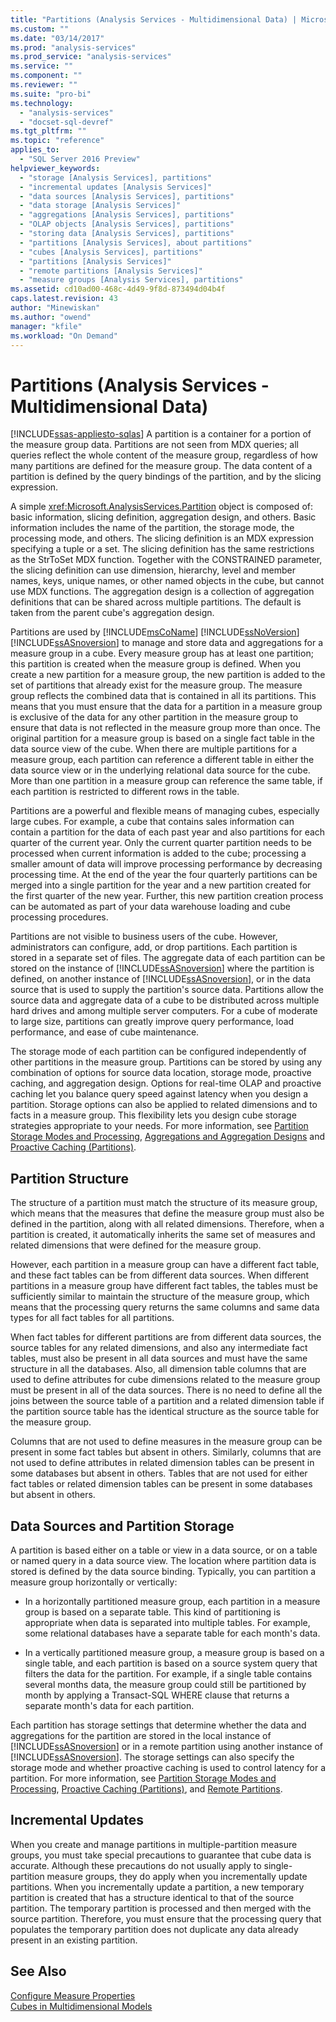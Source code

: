 ```yaml
---
title: "Partitions (Analysis Services - Multidimensional Data) | Microsoft Docs"
ms.custom: ""
ms.date: "03/14/2017"
ms.prod: "analysis-services"
ms.prod_service: "analysis-services"
ms.service: ""
ms.component: ""
ms.reviewer: ""
ms.suite: "pro-bi"
ms.technology: 
  - "analysis-services"
  - "docset-sql-devref"
ms.tgt_pltfrm: ""
ms.topic: "reference"
applies_to: 
  - "SQL Server 2016 Preview"
helpviewer_keywords: 
  - "storage [Analysis Services], partitions"
  - "incremental updates [Analysis Services]"
  - "data sources [Analysis Services], partitions"
  - "data storage [Analysis Services]"
  - "aggregations [Analysis Services], partitions"
  - "OLAP objects [Analysis Services], partitions"
  - "storing data [Analysis Services], partitions"
  - "partitions [Analysis Services], about partitions"
  - "cubes [Analysis Services], partitions"
  - "partitions [Analysis Services]"
  - "remote partitions [Analysis Services]"
  - "measure groups [Analysis Services], partitions"
ms.assetid: cd10ad00-468c-4d49-9f8d-873494d04b4f
caps.latest.revision: 43
author: "Minewiskan"
ms.author: "owend"
manager: "kfile"
ms.workload: "On Demand"
---
```

# Partitions (Analysis Services - Multidimensional Data)
[!INCLUDE[ssas-appliesto-sqlas](../../includes/ssas-appliesto-sqlas.md)]
  A partition is a container for a portion of the measure group data. Partitions are not seen from MDX queries; all queries reflect the whole content of the measure group, regardless of how many partitions are defined for the measure group. The data content of a partition is defined by the query bindings of the partition, and by the slicing expression.  
  
 A simple <xref:Microsoft.AnalysisServices.Partition> object is composed of: basic information, slicing definition, aggregation design, and others. Basic information includes the name of the partition, the storage mode, the processing mode, and others. The slicing definition is an MDX expression specifying a tuple or a set. The slicing definition has the same restrictions as the StrToSet MDX function. Together with the CONSTRAINED parameter, the slicing definition can use dimension, hierarchy, level and member names, keys, unique names, or other named objects in the cube, but cannot use MDX functions. The aggregation design is a collection of aggregation definitions that can be shared across multiple partitions. The default is taken from the parent cube's aggregation design.  
  
 Partitions are used by [!INCLUDE[msCoName](../../includes/msconame-md.md)] [!INCLUDE[ssNoVersion](../../includes/ssnoversion-md.md)] [!INCLUDE[ssASnoversion](../../includes/ssasnoversion-md.md)] to manage and store data and aggregations for a measure group in a cube. Every measure group has at least one partition; this partition is created when the measure group is defined. When you create a new partition for a measure group, the new partition is added to the set of partitions that already exist for the measure group. The measure group reflects the combined data that is contained in all its partitions. This means that you must ensure that the data for a partition in a measure group is exclusive of the data for any other partition in the measure group to ensure that data is not reflected in the measure group more than once. The original partition for a measure group is based on a single fact table in the data source view of the cube. When there are multiple partitions for a measure group, each partition can reference a different table in either the data source view or in the underlying relational data source for the cube. More than one partition in a measure group can reference the same table, if each partition is restricted to different rows in the table.  
  
 Partitions are a powerful and flexible means of managing cubes, especially large cubes. For example, a cube that contains sales information can contain a partition for the data of each past year and also partitions for each quarter of the current year. Only the current quarter partition needs to be processed when current information is added to the cube; processing a smaller amount of data will improve processing performance by decreasing processing time. At the end of the year the four quarterly partitions can be merged into a single partition for the year and a new partition created for the first quarter of the new year. Further, this new partition creation process can be automated as part of your data warehouse loading and cube processing procedures.  
  
 Partitions are not visible to business users of the cube. However, administrators can configure, add, or drop partitions. Each partition is stored in a separate set of files. The aggregate data of each partition can be stored on the instance of [!INCLUDE[ssASnoversion](../../includes/ssasnoversion-md.md)] where the partition is defined, on another instance of [!INCLUDE[ssASnoversion](../../includes/ssasnoversion-md.md)], or in the data source that is used to supply the partition's source data. Partitions allow the source data and aggregate data of a cube to be distributed across multiple hard drives and among multiple server computers. For a cube of moderate to large size, partitions can greatly improve query performance, load performance, and ease of cube maintenance.  
  
 The storage mode of each partition can be configured independently of other partitions in the measure group. Partitions can be stored by using any combination of options for source data location, storage mode, proactive caching, and aggregation design. Options for real-time OLAP and proactive caching let you balance query speed against latency when you design a partition. Storage options can also be applied to related dimensions and to facts in a measure group. This flexibility lets you design cube storage strategies appropriate to your needs. For more information, see [Partition Storage Modes and Processing](../../analysis-services/multidimensional-models-olap-logical-cube-objects/partitions-partition-storage-modes-and-processing.md), [Aggregations and Aggregation Designs](../../analysis-services/multidimensional-models-olap-logical-cube-objects/aggregations-and-aggregation-designs.md) and [Proactive Caching &#40;Partitions&#41;](../../analysis-services/multidimensional-models-olap-logical-cube-objects/partitions-proactive-caching.md).  
  
## Partition Structure  
 The structure of a partition must match the structure of its measure group, which means that the measures that define the measure group must also be defined in the partition, along with all related dimensions. Therefore, when a partition is created, it automatically inherits the same set of measures and related dimensions that were defined for the measure group.  
  
 However, each partition in a measure group can have a different fact table, and these fact tables can be from different data sources. When different partitions in a measure group have different fact tables, the tables must be sufficiently similar to maintain the structure of the measure group, which means that the processing query returns the same columns and same data types for all fact tables for all partitions.  
  
 When fact tables for different partitions are from different data sources, the source tables for any related dimensions, and also any intermediate fact tables, must also be present in all data sources and must have the same structure in all the databases. Also, all dimension table columns that are used to define attributes for cube dimensions related to the measure group must be present in all of the data sources. There is no need to define all the joins between the source table of a partition and a related dimension table if the partition source table has the identical structure as the source table for the measure group.  
  
 Columns that are not used to define measures in the measure group can be present in some fact tables but absent in others. Similarly, columns that are not used to define attributes in related dimension tables can be present in some databases but absent in others. Tables that are not used for either fact tables or related dimension tables can be present in some databases but absent in others.  
  
## Data Sources and Partition Storage  
 A partition is based either on a table or view in a data source, or on a table or named query in a data source view. The location where partition data is stored is defined by the data source binding. Typically, you can partition a measure group horizontally or vertically:  
  
-   In a horizontally partitioned measure group, each partition in a measure group is based on a separate table. This kind of partitioning is appropriate when data is separated into multiple tables. For example, some relational databases have a separate table for each month's data.  
  
-   In a vertically partitioned measure group, a measure group is based on a single table, and each partition is based on a source system query that filters the data for the partition. For example, if a single table contains several months data, the measure group could still be partitioned by month by applying a Transact-SQL WHERE clause that returns a separate month's data for each partition.  
  
 Each partition has storage settings that determine whether the data and aggregations for the partition are stored in the local instance of [!INCLUDE[ssASnoversion](../../includes/ssasnoversion-md.md)] or in a remote partition using another instance of [!INCLUDE[ssASnoversion](../../includes/ssasnoversion-md.md)]. The storage settings can also specify the storage mode and whether proactive caching is used to control latency for a partition. For more information, see [Partition Storage Modes and Processing](../../analysis-services/multidimensional-models-olap-logical-cube-objects/partitions-partition-storage-modes-and-processing.md), [Proactive Caching &#40;Partitions&#41;](../../analysis-services/multidimensional-models-olap-logical-cube-objects/partitions-proactive-caching.md), and [Remote Partitions](../../analysis-services/multidimensional-models-olap-logical-cube-objects/partitions-remote-partitions.md).  
  
## Incremental Updates  
 When you create and manage partitions in multiple-partition measure groups, you must take special precautions to guarantee that cube data is accurate. Although these precautions do not usually apply to single-partition measure groups, they do apply when you incrementally update partitions. When you incrementally update a partition, a new temporary partition is created that has a structure identical to that of the source partition. The temporary partition is processed and then merged with the source partition. Therefore, you must ensure that the processing query that populates the temporary partition does not duplicate any data already present in an existing partition.  
  
## See Also  
 [Configure Measure Properties](../../analysis-services/multidimensional-models/configure-measure-properties.md)   
 [Cubes in Multidimensional Models](../../analysis-services/multidimensional-models/cubes-in-multidimensional-models.md)  
  
  
